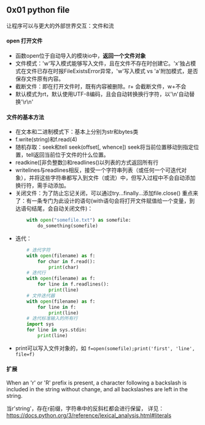 ## 0x01 python file
让程序可以与更大的外部世界交互：文件和流  
#### open 打开文件
- 函数open位于自动导入的模块io中，**返回一个文件对象** 
- 文件模式：'w'写入模式能够写入文件，且在文件不存在时创建它。'x'独占模式在文件已存在时报FileExistsError异常，'w'写入模式 vs 'a'附加模式，是否保存文件原有内容。
- 截断文件：即在打开文件时，既有内容被删除。r+ 会截断文件，w+不会
- 默认模式为rt，默认使用UTF-8编码，且会自动转换换行字符，以'\n'自动替换'\r\n'

#### 文件的基本方法
- 在文本和二进制模式下：基本上分别为str和bytes类
- f.write(string)和f.read(4)
- 随机存取：seek和tell seek(offset[, whence]) seek将当前位置移动到指定位置，tell返回当前位于文件的什么位置。
- readkine([非负整数])和readlines()以列表的方式返回所有行
- writelines与readlines相反，接受一个字符串列表（或任何一个可迭代对象），并将这些字符串都写入到文件（或流）中，但写入过程中不会自动添加换行符，需手动添加。
- 关闭文件：为了防止忘记关闭，可以通过try...finally...添加file.close() 重点来了：有一条专门为此设计的语句(with语句会将打开文件赋值给一个变量，到达语句结尾，会自动关闭文件)：
    ```py
        with open("somefile.txt") as somefile:
            do_something(somefile)
    ```
- 迭代：
    ```py
        # 迭代字符
        with open(filename) as f:
            for char in f.read():
                print(char)
        # 迭代行
        with open(filename) as f:
            for line in f.readlines():
                print(line)
        # 文件迭代器
        with open(filename) as f:
            for line in f:
                print(line)
        # 迭代标准输入的所有行
        import sys
        for line in sys.stdin:
            print(line)
    ```
- print可以写入文件对象的，如 `f=open(somefile);print('first', 'line', file=f)`

#### 扩展
When an 'r' or 'R' prefix is present, a character following a backslash is included in the string without change, and all backslashes are left in the string.  
  
当r'string'，存在r前缀，字符串中的反斜杠都会进行保留，
详见：https://docs.python.org/3/reference/lexical_analysis.html#literals
